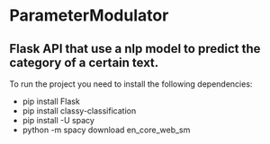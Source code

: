 # ParameterModulator
## Flask API that use a nlp model to predict the category of a certain text.

To run the project you need to install the following dependencies:
- pip install Flask
- pip install classy-classification
- pip install -U spacy
- python -m spacy download en_core_web_sm
